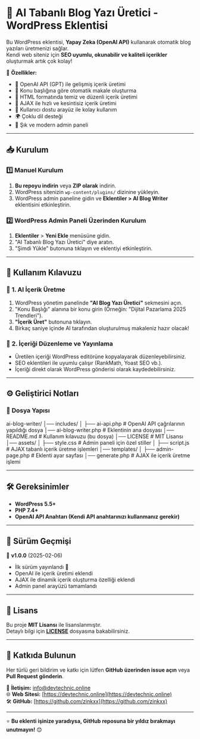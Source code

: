 # 📜 AI Tabanlı Blog Yazı Üretici - WordPress Eklentisi

Bu WordPress eklentisi, **Yapay Zeka (OpenAI API)** kullanarak otomatik blog yazıları üretmenizi sağlar.  
Kendi web siteniz için **SEO uyumlu, okunabilir ve kaliteli içerikler** oluşturmak artık çok kolay!  

🚀 **Özellikler:**
- 🧠 OpenAI API (GPT) ile gelişmiş içerik üretimi  
- 🎯 Konu başlığına göre otomatik makale oluşturma  
- 📝 HTML formatında temiz ve düzenli içerik üretimi  
- 🔄 AJAX ile hızlı ve kesintisiz içerik üretimi  
- 📌 Kullanıcı dostu arayüz ile kolay kullanım  
- 🌍 Çoklu dil desteği  
- 🎨 Şık ve modern admin paneli  

---

## 📥 **Kurulum**

### 1️⃣ **Manuel Kurulum**  
1. **Bu repoyu indirin** veya **ZIP olarak** indirin.  
2. WordPress sitenizin `wp-content/plugins/` dizinine yükleyin.  
3. WordPress admin paneline gidin ve **Eklentiler > AI Blog Writer** eklentisini etkinleştirin.  

### 2️⃣ **WordPress Admin Paneli Üzerinden Kurulum**  
1. **Eklentiler** > **Yeni Ekle** menüsüne gidin.  
2. "AI Tabanlı Blog Yazı Üretici" diye aratın.  
3. "Şimdi Yükle" butonuna tıklayın ve eklentiyi etkinleştirin.  

---

## 🚀 **Kullanım Kılavuzu**  

### 🔹 **1. AI İçerik Üretme**  
1. WordPress yönetim panelinde **"AI Blog Yazı Üretici"** sekmesini açın.  
2. "Konu Başlığı" alanına bir konu girin (Örneğin: "Dijital Pazarlama 2025 Trendleri").  
3. **"İçerik Üret"** butonuna tıklayın.  
4. Birkaç saniye içinde AI tarafından oluşturulmuş makaleniz hazır olacak!  

### 🔹 **2. İçeriği Düzenleme ve Yayınlama**  
- Üretilen içeriği WordPress editörüne kopyalayarak düzenleyebilirsiniz.  
- SEO eklentileri ile uyumlu çalışır (RankMath, Yoast SEO vb.).  
- İçeriği direkt olarak WordPress gönderisi olarak kaydedebilirsiniz.  

---

## ⚙ **Geliştirici Notları**

### 📂 **Dosya Yapısı**
ai-blog-writer/ │── includes/ │ ├── ai-api.php # OpenAI API çağrılarının yapıldığı dosya 
│── ai-blog-writer.php # Eklentinin ana dosyası │── README.md # Kullanım kılavuzu (bu dosya) │── LICENSE # MIT Lisansı
│── assets/ │ ├── style.css # Admin paneli için özel stiller │ ├── script.js # AJAX tabanlı içerik üretme işlemleri 
│── templates/ │ ├── admin-page.php # Eklenti ayar sayfası │── generate.php # AJAX ile içerik üretme işlemi 


---

## 🛠 **Gereksinimler**
- **WordPress 5.5+**  
- **PHP 7.4+**  
- **OpenAI API Anahtarı (Kendi API anahtarınızı kullanmanız gerekir)**  

---

## 📌 **Sürüm Geçmişi**
🔹 **v1.0.0** (2025-02-06)  
- İlk sürüm yayınlandı 🎉  
- OpenAI ile içerik üretimi eklendi  
- AJAX ile dinamik içerik oluşturma özelliği eklendi  
- Admin panel arayüzü tamamlandı  

---

## 📝 **Lisans**
Bu proje **MIT Lisansı** ile lisanslanmıştır.  
Detaylı bilgi için **[LICENSE](./LICENSE)** dosyasına bakabilirsiniz.  

---

## 👥 **Katkıda Bulunun**
Her türlü geri bildirim ve katkı için lütfen **GitHub üzerinden issue açın** veya **Pull Request gönderin**.  

📧 **İletişim:** [info@devtechnic.online](mailto:info@devtechnic.online)  
🌐 **Web Sitesi:** [https://devtechnic.online](https://devtechnic.online)  
🛠 **GitHub:** [https://github.com/zinkxx](https://github.com/zinkxx)  

---

⭐ **Bu eklenti işinize yaradıysa, GitHub reposuna bir yıldız bırakmayı unutmayın!** 😊  

